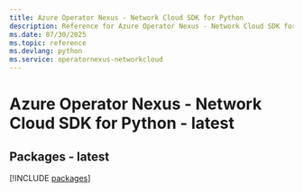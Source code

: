 ```yaml
---
title: Azure Operator Nexus - Network Cloud SDK for Python
description: Reference for Azure Operator Nexus - Network Cloud SDK for Python
ms.date: 07/30/2025
ms.topic: reference
ms.devlang: python
ms.service: operatornexus-networkcloud
---
```

# Azure Operator Nexus - Network Cloud SDK for Python - latest
## Packages - latest
[!INCLUDE [packages](operator-nexus---network-cloud-index.md)]